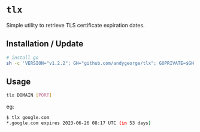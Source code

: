 # `tlx`

Simple utility to retrieve TLS certificate expiration dates.

## Installation / Update

```sh
# install go
sh -c 'VERSION="v1.2.2"; GH="github.com/andygeorge/tlx"; GOPRIVATE=$GH go install -v $GH@$VERSION'
```

## Usage

```sh
tlx DOMAIN [PORT]
```

eg:

```sh
$ tlx google.com
*.google.com expires 2023-06-26 08:17 UTC (in 53 days)
```
